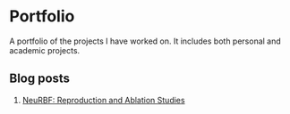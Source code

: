 # Portfolio

A portfolio of the projects I have worked on. It includes both personal and academic projects.

## Blog posts

1. [NeuRBF: Reproduction and Ablation Studies](https://alexandra-neagu.medium.com/neurbf-reproduction-and-ablation-studies-b35096897e23)
